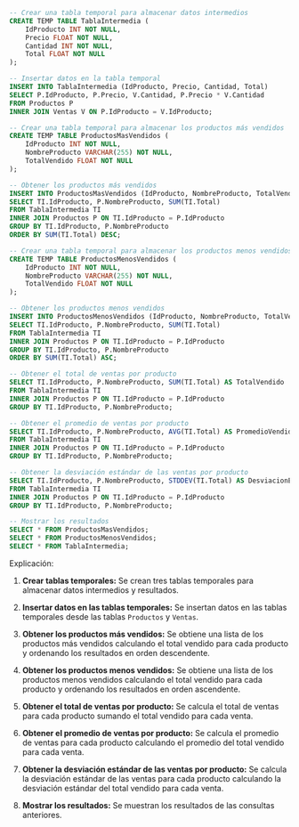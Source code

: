 ```sql
-- Crear una tabla temporal para almacenar datos intermedios
CREATE TEMP TABLE TablaIntermedia (
    IdProducto INT NOT NULL,
    Precio FLOAT NOT NULL,
    Cantidad INT NOT NULL,
    Total FLOAT NOT NULL
);

-- Insertar datos en la tabla temporal
INSERT INTO TablaIntermedia (IdProducto, Precio, Cantidad, Total)
SELECT P.IdProducto, P.Precio, V.Cantidad, P.Precio * V.Cantidad
FROM Productos P
INNER JOIN Ventas V ON P.IdProducto = V.IdProducto;

-- Crear una tabla temporal para almacenar los productos más vendidos
CREATE TEMP TABLE ProductosMasVendidos (
    IdProducto INT NOT NULL,
    NombreProducto VARCHAR(255) NOT NULL,
    TotalVendido FLOAT NOT NULL
);

-- Obtener los productos más vendidos
INSERT INTO ProductosMasVendidos (IdProducto, NombreProducto, TotalVendido)
SELECT TI.IdProducto, P.NombreProducto, SUM(TI.Total)
FROM TablaIntermedia TI
INNER JOIN Productos P ON TI.IdProducto = P.IdProducto
GROUP BY TI.IdProducto, P.NombreProducto
ORDER BY SUM(TI.Total) DESC;

-- Crear una tabla temporal para almacenar los productos menos vendidos
CREATE TEMP TABLE ProductosMenosVendidos (
    IdProducto INT NOT NULL,
    NombreProducto VARCHAR(255) NOT NULL,
    TotalVendido FLOAT NOT NULL
);

-- Obtener los productos menos vendidos
INSERT INTO ProductosMenosVendidos (IdProducto, NombreProducto, TotalVendido)
SELECT TI.IdProducto, P.NombreProducto, SUM(TI.Total)
FROM TablaIntermedia TI
INNER JOIN Productos P ON TI.IdProducto = P.IdProducto
GROUP BY TI.IdProducto, P.NombreProducto
ORDER BY SUM(TI.Total) ASC;

-- Obtener el total de ventas por producto
SELECT TI.IdProducto, P.NombreProducto, SUM(TI.Total) AS TotalVendido
FROM TablaIntermedia TI
INNER JOIN Productos P ON TI.IdProducto = P.IdProducto
GROUP BY TI.IdProducto, P.NombreProducto;

-- Obtener el promedio de ventas por producto
SELECT TI.IdProducto, P.NombreProducto, AVG(TI.Total) AS PromedioVendido
FROM TablaIntermedia TI
INNER JOIN Productos P ON TI.IdProducto = P.IdProducto
GROUP BY TI.IdProducto, P.NombreProducto;

-- Obtener la desviación estándar de las ventas por producto
SELECT TI.IdProducto, P.NombreProducto, STDDEV(TI.Total) AS DesviacionEstandarVendido
FROM TablaIntermedia TI
INNER JOIN Productos P ON TI.IdProducto = P.IdProducto
GROUP BY TI.IdProducto, P.NombreProducto;

-- Mostrar los resultados
SELECT * FROM ProductosMasVendidos;
SELECT * FROM ProductosMenosVendidos;
SELECT * FROM TablaIntermedia;
```

Explicación:

1. **Crear tablas temporales:** Se crean tres tablas temporales para almacenar datos intermedios y resultados.

2. **Insertar datos en las tablas temporales:** Se insertan datos en las tablas temporales desde las tablas `Productos` y `Ventas`.

3. **Obtener los productos más vendidos:** Se obtiene una lista de los productos más vendidos calculando el total vendido para cada producto y ordenando los resultados en orden descendente.

4. **Obtener los productos menos vendidos:** Se obtiene una lista de los productos menos vendidos calculando el total vendido para cada producto y ordenando los resultados en orden ascendente.

5. **Obtener el total de ventas por producto:** Se calcula el total de ventas para cada producto sumando el total vendido para cada venta.

6. **Obtener el promedio de ventas por producto:** Se calcula el promedio de ventas para cada producto calculando el promedio del total vendido para cada venta.

7. **Obtener la desviación estándar de las ventas por producto:** Se calcula la desviación estándar de las ventas para cada producto calculando la desviación estándar del total vendido para cada venta.

8. **Mostrar los resultados:** Se muestran los resultados de las consultas anteriores.
